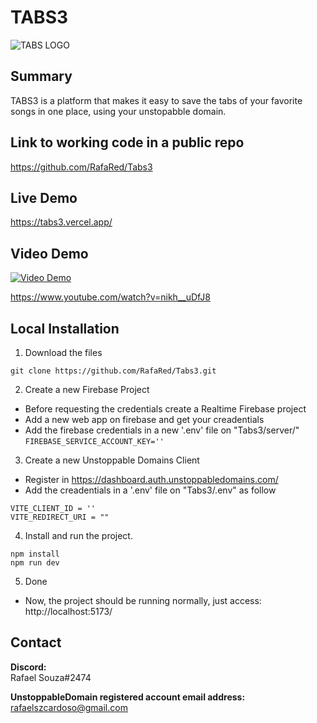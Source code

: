 # TABS3
![TABS LOGO](https://i.imgur.com/TvY8R9q.png)
## Summary
TABS3 is a platform that makes it easy to save the tabs of your favorite songs in one place, using your unstopabble domain.

    
## Link to working code in a public repo
https://github.com/RafaRed/Tabs3

## Live Demo
https://tabs3.vercel.app/

## Video Demo
[![Video Demo](http://img.youtube.com/vi/nikh__uDfJ8/0.jpg)](https://www.youtube.com/watch?v=nikh__uDfJ8)

https://www.youtube.com/watch?v=nikh__uDfJ8
## Local Installation  
1. Download the files
```
git clone https://github.com/RafaRed/Tabs3.git
```
2. Create a new Firebase Project  
- Before requesting the credentials create a Realtime Firebase project  
- Add a new web app on firebase and get your creadentials  
- Add the firebase credentials in a new '.env' file on "Tabs3/server/"  
`FIREBASE_SERVICE_ACCOUNT_KEY=''`
3. Create a new Unstoppable Domains Client  
- Register in https://dashboard.auth.unstoppabledomains.com/
- Add the creadentials in a '.env' file on "Tabs3/.env" as follow
```  
VITE_CLIENT_ID = ''  
VITE_REDIRECT_URI = ""  
```  
4. Install and run the project.
```  
npm install
npm run dev
```  
5. Done
- Now, the project should be running normally, just access: http://localhost:5173/  

## Contact
**Discord:**  
Rafael Souza#2474  

**UnstoppableDomain registered account email address:**  
rafaelszcardoso@gmail.com  
